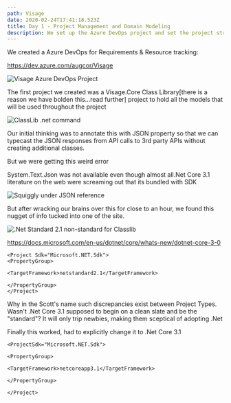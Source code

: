 ```yaml
---
path: Visage
date: 2020-02-24T17:41:18.523Z
title: Day 1 - Project Management and Domain Modeling
description: We set up the Azure DevOps project and set the project structure
---
```

<!--StartFragment-->

We created a Azure DevOps for Requirements & Resource tracking:

<https://dev.azure.com/augcor/Visage>


![Visage Azure DevOps Project](../../public/assets/azure_devops.png)

The first project we created was a Visage.Core Class Library\[there is a reason we have bolden this...read further] project to hold all the models that will be used throughout the project

![ClassLib .net command](../../public/assets/Day1-classlib-clicommand.png)

Our initial thinking was to annotate this with JSON property so that we can typecast the JSON responses from API calls to 3rd party APIs without creating additional classes.

But we were getting this weird error

System.Text.Json was not available even though almost all.Net Core 3.1 literature on the web were screaming out that its bundled with SDK

![Squiggly under JSON reference](../../public/assets/Day1-JSON-Code-squiggly.png)

But after wracking our brains over this for close to an hour, we found this nugget of info tucked into one of the site.

![.Net Standard 2.1 non-standard for Classlib](../../public/assets/Day1-.netstandard2_1.png)

<https://docs.microsoft.com/en-us/dotnet/core/whats-new/dotnet-core-3-0>


```dotnet
<Project Sdk="Microsoft.NET.Sdk">
<PropertyGroup>

<TargetFramework>netstandard2.1</TargetFramework>

</PropertyGroup>
</Project>
```
Why in the Scott's name such discrepancies exist between Project Types. Wasn't .Net Core 3.1 supposed to begin on a clean slate and be the "standard"? It will only trip newbies, making them sceptical of adopting .Net


Finally this worked, had to explicitly change it to .Net Core 3.1

```dotnet
<ProjectSdk="Microsoft.NET.Sdk">

<PropertyGroup>

<TargetFramework>netcoreapp3.1</TargetFramework>

</PropertyGroup>

</Project>
```
<!--EndFragment-->
